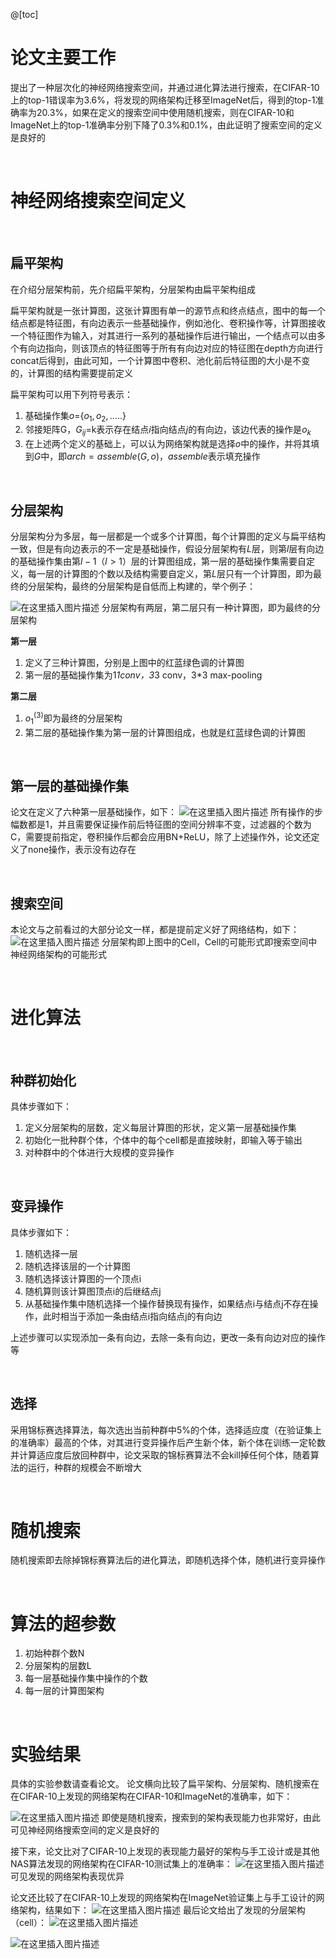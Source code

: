 ﻿@[toc]

# 论文主要工作
提出了一种层次化的神经网络搜索空间，并通过进化算法进行搜索，在CIFAR-10上的top-1错误率为3.6%，将发现的网络架构迁移至ImageNet后，得到的top-1准确率为20.3%，如果在定义的搜索空间中使用随机搜索，则在CIFAR-10和ImageNet上的top-1准确率分别下降了0.3%和0.1%，由此证明了搜索空间的定义是良好的

<br>

# 神经网络搜索空间定义

<br>

## 扁平架构
在介绍分层架构前，先介绍扁平架构，分层架构由扁平架构组成

扁平架构就是一张计算图，这张计算图有单一的源节点和终点结点，图中的每一个结点都是特征图，有向边表示一些基础操作，例如池化、卷积操作等，计算图接收一个特征图作为输入，对其进行一系列的基础操作后进行输出，一个结点可以由多个有向边指向，则该顶点的特征图等于所有有向边对应的特征图在depth方向进行concat后得到，由此可知，一个计算图中卷积、池化前后特征图的大小是不变的，计算图的结构需要提前定义

扁平架构可以用下列符号表示：

 1. 基础操作集$o=${$o_1,o_2,.....$}
 2. 邻接矩阵G，$G_{ij}$=k表示存在结点$i$指向结点$j$的有向边，该边代表的操作是$o_k$
 3. 在上述两个定义的基础上，可以认为网络架构就是选择$o$中的操作，并将其填到$G$中，即$arch=assemble(G,o)$，$assemble$表示填充操作

<br>

## 分层架构
分层架构分为多层，每一层都是一个或多个计算图，每个计算图的定义与扁平结构一致，但是有向边表示的不一定是基础操作，假设分层架构有$L$层，则第$l$层有向边的基础操作集由第$l-1（l>1）$层的计算图组成，第一层的基础操作集需要自定义，每一层的计算图的个数以及结构需要自定义，第$L$层只有一个计算图，即为最终的分层架构，最终的分层架构是自低而上构建的，举个例子：

![在这里插入图片描述](https://img-blog.csdnimg.cn/2019071309495917.png?x-oss-process=image/watermark,type_ZmFuZ3poZW5naGVpdGk,shadow_10,text_aHR0cHM6Ly9ibG9nLmNzZG4ubmV0L2RoYWl1ZGE=,size_16,color_FFFFFF,t_70)
分层架构有两层，第二层只有一种计算图，即为最终的分层架构

**第一层**

 1. 定义了三种计算图，分别是上图中的红蓝绿色调的计算图
 2. 第一层的基础操作集为1*1conv，3*3 conv，3*3 max-pooling

**第二层**

 1. $o_1^{(3)}$即为最终的分层架构
 2. 第二层的基础操作集为第一层的计算图组成，也就是红蓝绿色调的计算图

<br>

## 第一层的基础操作集

论文在定义了六种第一层基础操作，如下：
![在这里插入图片描述](https://img-blog.csdnimg.cn/20190713101345959.png?x-oss-process=image/watermark,type_ZmFuZ3poZW5naGVpdGk,shadow_10,text_aHR0cHM6Ly9ibG9nLmNzZG4ubmV0L2RoYWl1ZGE=,size_16,color_FFFFFF,t_70)
所有操作的步幅数都是1，并且需要保证操作前后特征图的空间分辨率不变，过滤器的个数为C，需要提前指定，卷积操作后都会应用BN+ReLU，除了上述操作外，论文还定义了none操作，表示没有边存在

<br>

## 搜索空间
本论文与之前看过的大部分论文一样，都是提前定义好了网络结构，如下：
![在这里插入图片描述](https://img-blog.csdnimg.cn/20190713102016208.png?x-oss-process=image/watermark,type_ZmFuZ3poZW5naGVpdGk,shadow_10,text_aHR0cHM6Ly9ibG9nLmNzZG4ubmV0L2RoYWl1ZGE=,size_16,color_FFFFFF,t_70)
分层架构即上图中的Cell，Cell的可能形式即搜索空间中神经网络架构的可能形式

<br>

# 进化算法

<br>

## 种群初始化
具体步骤如下：

 1. 定义分层架构的层数，定义每层计算图的形状，定义第一层基础操作集
 2. 初始化一批种群个体，个体中的每个cell都是直接映射，即输入等于输出
 3. 对种群中的个体进行大规模的变异操作

<br>

## 变异操作
具体步骤如下：

 1. 随机选择一层
 2. 随机选择该层的一个计算图
 3. 随机选择该计算图的一个顶点i
 4. 随机算则该计算图顶点i的后继结点j
 5. 从基础操作集中随机选择一个操作替换现有操作，如果结点i与结点j不存在操作，此时相当于添加一条由结点i指向结点j的有向边

上述步骤可以实现添加一条有向边，去除一条有向边，更改一条有向边对应的操作等

<br>

## 选择
采用锦标赛选择算法，每次选出当前种群中5%的个体，选择适应度（在验证集上的准确率）最高的个体，对其进行变异操作后产生新个体，新个体在训练一定轮数并计算适应度后放回种群中，论文采取的锦标赛算法不会kill掉任何个体，随着算法的运行，种群的规模会不断增大

<br>

# 随机搜索
随机搜索即去除掉锦标赛算法后的进化算法，即随机选择个体，随机进行变异操作

<br>

# 算法的超参数

 1. 初始种群个数N
 2. 分层架构的层数L
 3. 每一层基础操作集中操作的个数
 4. 每一层的计算图架构

<br>

# 实验结果
具体的实验参数请查看论文。
论文横向比较了扁平架构、分层架构、随机搜索在在CIFAR-10上发现的网络架构在CIFAR-10和ImageNet的准确率，如下：

![在这里插入图片描述](https://img-blog.csdnimg.cn/20190713144324944.png?x-oss-process=image/watermark,type_ZmFuZ3poZW5naGVpdGk,shadow_10,text_aHR0cHM6Ly9ibG9nLmNzZG4ubmV0L2RoYWl1ZGE=,size_16,color_FFFFFF,t_70)
即使是随机搜索，搜索到的架构表现能力也非常好，由此可见神经网络搜索空间的定义是良好的

接下来，论文比对了CIFAR-10上发现的表现能力最好的架构与手工设计或是其他NAS算法发现的网络架构在CIFAR-10测试集上的准确率：
![在这里插入图片描述](https://img-blog.csdnimg.cn/20190713144849896.png?x-oss-process=image/watermark,type_ZmFuZ3poZW5naGVpdGk,shadow_10,text_aHR0cHM6Ly9ibG9nLmNzZG4ubmV0L2RoYWl1ZGE=,size_16,color_FFFFFF,t_70)
可见发现的网络架构表现优异

论文还比较了在CIFAR-10上发现的网络架构在ImageNet验证集上与手工设计的网络架构，结果如下：
![在这里插入图片描述](https://img-blog.csdnimg.cn/20190713145011997.png?x-oss-process=image/watermark,type_ZmFuZ3poZW5naGVpdGk,shadow_10,text_aHR0cHM6Ly9ibG9nLmNzZG4ubmV0L2RoYWl1ZGE=,size_16,color_FFFFFF,t_70)
最后论文给出了发现的分层架构（cell）：
![在这里插入图片描述](https://img-blog.csdnimg.cn/2019071314584521.png?x-oss-process=image/watermark,type_ZmFuZ3poZW5naGVpdGk,shadow_10,text_aHR0cHM6Ly9ibG9nLmNzZG4ubmV0L2RoYWl1ZGE=,size_16,color_FFFFFF,t_70)

![在这里插入图片描述](https://img-blog.csdnimg.cn/20190713150235164.png?x-oss-process=image/watermark,type_ZmFuZ3poZW5naGVpdGk,shadow_10,text_aHR0cHM6Ly9ibG9nLmNzZG4ubmV0L2RoYWl1ZGE=,size_16,color_FFFFFF,t_70)
